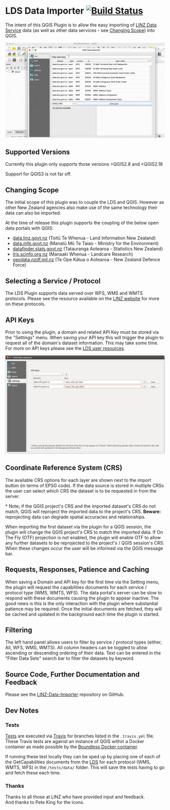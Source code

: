 # LDS Data Importer [![Build Status](https://travis-ci.org/SPlanzer/QGIS-LDS-Plugin.svg?branch=master_qgis3)](https://travis-ci.com/linz/linz-data-importer)

The intent of this QGIS Plugin is to allow the easy importing of 
[LINZ Data Service](data.govt.linz.nz) data (as well as other data services - 
see [Changing Scope](https://github.com/linz/linz-data-importer/#changing-Scope)) 
 into QGIS. 

![](https://github.com/linz/linz-data-importer/blob/master_qgis3/images/import_example.gif)

## Supported Versions
Currently this plugin only supports those versions >QGIS2.8 and <QGIS2.18

Support for QGIS3 is not far off. 

## Changing Scope
The initial scope of this plugin was to couple the LDS and QGIS. However 
as other New Zealand agencies also make use of the same technology their data 
can also be imported.
 
At the time of release this plugin supports the coupling of the below open data portals with QGIS:
* [data.linz.govt.nz](data.linz.govt.nz) (Toitū Te Whenua - Land Information New Zealand)
* [data.mfe.govt.nz](data.mfe.govt.nz) (Manatū Mō Te Taiao - Ministry for the Environment)
* [datafinder.stats.govt.nz](datafinder.stats.govt.nz) (Tatauranga Aotearoa - Statistics New Zealand)
* [lris.scinfo.org.nz](lris.scinfo.org.nz) (Manaaki Whenua - Landcare Research)
* [geodata.nzdf.mil.nz](geodata.nzdf.mil.nz) (Te Ope Kātua o Aotearoa - New Zealand Defence Force)

## Selecting a Service / Protocol
The LDS Plugin supports data served over WFS, WMS and WMTS protocols. 
Please see the resource available on the 
[LINZ website](http://www.linz.govt.nz/data/linz-data-service/guides-and-documentation/which-web-service-should-i-use) for more on these protocols. 

## API Keys 
Prior to using the plugin, a domain and related API Key must be stored via the "Settings" menu.
When saving your API key this will trigger the plugin to request all of the domain's dataset information. This may take some time.
For more on API keys please see the [LDS user resources](http://www.linz.govt.nz/data/linz-data-service/guides-and-documentation/creating-an-api-key). 


![Example of Domains configured via the settings menu](https://github.com/linz/linz-data-importer/blob/master_qgis3/images/settings_example.png)


## Coordinate Reference System (CRS)
The available CRS options for each layer are shown next to the import button (in 
terms of EPSG code). If the data source is stored in multiple CRSs the user
can select which CRS the dataset is to be requested in from the server. 

\* Note; if the QGIS project's CRS and the imported dataset's CRS do not
match, QGIS will reproject the imported data to the project's CRS.
**Beware:** reprojecting data can degrade spatial accuracies and relationships.

When importing the first dataset via the plugin for a QGIS session, the plugin 
will change the QGIS project's CRS to match the imported data. If On The Fly (OTF)
projection is not enabled, the plugin will enable OTF to allow any 
further datasets to be reprojected to the project's / QGIS session's CRS. 
When these changes occur the user will be informed via the QGIS message bar.

## Requests, Responses, Patience and Caching
When saving a Domain and API key for the first time via the Setting menu, the plugin 
will request the capabilities documents for each service / protocol type (WMS, WMTS, WFS). 
The data portal's server can be slow to respond with these documents causing the 
plugin to appear inactive. The good news is this is the only interaction with the 
plugin where substantial patience may be required. Once the initial documents
are fetched, they will be cached and updated in the background each time 
the plugin is started.
## Filtering
The left hand panel allows users to filter by service / protocol types (either, All, WFS, WMS, WMTS).
All column headers can be toggled to allow ascending or descending ordering of their data.
Text can be entered in the "Filter Data Sets" search bar to filter the datasets by keyword. 
## Source Code, Further Documentation and Feedback
Please see the [LINZ-Data-Importer](https://github.com/linz/linz-data-importer/) repository on GitHub.

## Dev Notes

### Tests
[Tests](https://github.com/linz/linz-data-importer/tree/master_qgis3/linz-data-importer/tests)
 are executed via [Travis](https://travis-ci.com/linz/linz-data-importer)
for branches listed in the `.travis.yml` file. These Travis tests are against
an instance of QGIS within a Docker container as made possible by the 
[Boundless Docker container](https://hub.docker.com/r/boundlessgeo/qgis-testing-environment/). 

If running these test locally they can be sped up by placing one of each of the 
GetCapabilities documents from the [LDS](https://data.linz.govt.nz/) for each 
protocol (WMS, WMTS, WFS)  in the `/tests/data/` folder. This will
save the tests having to go and fetch these each time. 

### Thanks
Thanks to all those at LINZ who have provided input and feedback.  
And thanks to Pete King for the icons.
